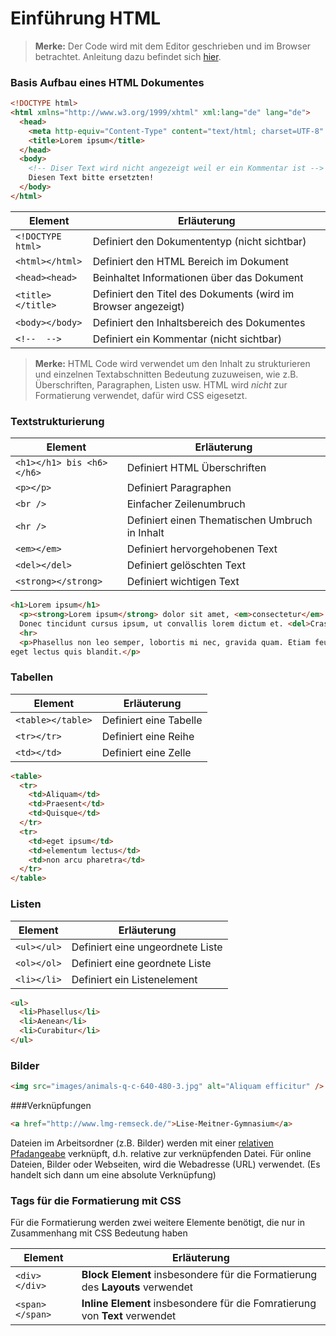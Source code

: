 # Einführung HTML


> **Merke:** Der Code wird mit dem Editor geschrieben und im Browser betrachtet. Anleitung dazu befindet sich [hier](A_Programme.md).

### Basis Aufbau eines HTML Dokumentes

```html
<!DOCTYPE html>
<html xmlns="http://www.w3.org/1999/xhtml" xml:lang="de" lang="de">
  <head>
    <meta http-equiv="Content-Type" content="text/html; charset=UTF-8" />
    <title>Lorem ipsum</title>
  </head>
  <body>
    <!-- Diser Text wird nicht angezeigt weil er ein Kommentar ist -->
    Diesen Text bitte ersetzten!
  </body>
</html>
```

| Element | Erläuterung |
| --- | --- |
| ```<!DOCTYPE html>``` | Definiert den Dokumententyp (nicht sichtbar) |
| ```<html></html>``` | Definiert den HTML Bereich im Dokument |
| ```<head><head>``` | Beinhaltet Informationen über das Dokument |
| ```<title></title>``` | Definiert den Titel des Dokuments (wird im Browser angezeigt) |
| ```<body></body>``` | Definiert den Inhaltsbereich des Dokumentes |
| ```<!--  -->``` | Definiert ein Kommentar (nicht sichtbar) |



> **Merke:** HTML Code wird verwendet um den Inhalt zu strukturieren und einzelnen Textabschnitten Bedeutung zuzuweisen, wie z.B. Überschriften, Paragraphen, Listen usw. HTML wird *nicht* zur Formatierung verwendet, dafür wird CSS eigesetzt.

### Textstrukturierung

| Element | Erläuterung |
| --- | --- |
| ```<h1></h1> bis <h6></h6>``` | Definiert HTML Überschriften |
| ```<p></p>``` | Definiert Paragraphen |
| ```<br />``` | Einfacher Zeilenumbruch |
| ```<hr />``` | Definiert einen Thematischen Umbruch in Inhalt |
| ```<em></em>``` | Definiert hervorgehobenen Text |
| ```<del></del>``` | Definiert gelöschten Text |
| ```<strong></strong>``` | Definiert wichtigen Text |

```html
<h1>Lorem ipsum</h1>
  <p><strong>Lorem ipsum</strong> dolor sit amet, <em>consectetur</em> adipiscing elit. Nulla vel metus porta, cursus libero in, varius metus. Praesent scelerisque iaculis lectus. Suspendisse nec maximus massa. Cras viverra leo quis molestie tincidunt. In dignissim congue dapibus. Duis at imperdiet erat. Cras arcu nibh, eleifend volutpat sagittis eu, venenatis vitae mauris.<br />
  Donec tincidunt cursus ipsum, ut convallis lorem dictum et. <del>Cras id risus magna.</del> Praesent dui libero, hendrerit a consectetur id, vehicula ut nibh. Nulla nec consectetur leo.</p>
  <hr>
  <p>Phasellus non leo semper, lobortis mi nec, gravida quam. Etiam feugiat
eget lectus quis blandit.</p>
```

### Tabellen

| Element | Erläuterung |
| --- | --- |
```<table></table>``` | Definiert eine Tabelle
```<tr></tr>``` | Definiert eine Reihe
```<td></td>``` | Definiert eine Zelle

```html
<table>
  <tr>
    <td>Aliquam</td>
    <td>Praesent</td>
    <td>Quisque</td>
  </tr>
  <tr>
    <td>eget ipsum</td>
    <td>elementum lectus</td>
    <td>non arcu pharetra</td>
  </tr>
</table>
```
### Listen

| Element | Erläuterung |
| --- | --- |
```<ul></ul>``` | Definiert eine ungeordnete Liste
```<ol></ol>``` | Definiert eine geordnete Liste
```<li></li>``` | Definiert ein Listenelement



```html
<ul>
  <li>Phasellus</li>
  <li>Aenean</li>
  <li>Curabitur</li>
</ul>
```
### Bilder

```html
<img src="images/animals-q-c-640-480-3.jpg" alt="Aliquam efficitur" />
```
###Verknüpfungen
```html
<a href="http://www.lmg-remseck.de/">Lise-Meitner-Gymnasium</a>
```
Dateien im Arbeitsordner (z.B. Bilder) werden mit einer [relativen Pfadangeabe](https://wiki.selfhtml.org/wiki/HTML/Tutorials/Links/Referenzieren_in_HTML#Mit_relativen_Pfadangaben_relativ_zum_Basis-URI_referenzieren) verknüpft, d.h. relative zur verknüpfenden Datei.
Für online Dateien, Bilder oder Webseiten, wird die Webadresse (URL) verwendet. (Es handelt sich dann um eine absolute Verknüpfung)


### Tags für die Formatierung mit CSS

Für die Formatierung werden zwei weitere Elemente benötigt, die nur in Zusammenhang mit CSS Bedeutung haben

| Element | Erläuterung |
| --- | --- |
```<div></div>``` | **Block Element** insbesondere für die Formatierung des **Layouts** verwendet
```<span></span>``` | **Inline Element** insbesondere für die Fomratierung von **Text** verwendet
